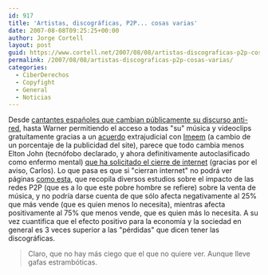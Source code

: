 ```yaml
---
id: 917
title: 'Artistas, discográficas, P2P... cosas varias'
date: 2007-08-08T09:25:25+00:00
author: Jorge Cortell
layout: post
guid: https://www.cortell.net/2007/08/08/artistas-discograficas-p2p-cosas-varias/
permalink: /2007/08/08/artistas-discograficas-p2p-cosas-varias/
categories:
  - CiberDerechos
  - Copyfight
  - General
  - Noticias
---
```

Desde <a title="El otro lado" target="_blank" href="https://www.elotrolado.net/noticia_Los-cantantes-espanoles-se-cambian-de-chaqueta_12376">cantantes españoles que cambian públicamente su discurso anti-red</a>, hasta Warner permitiendo el acceso a todas "su" música y videoclips gratuí­tamente gracias a un <a title="Informationweek" target="_blank" href="https://www.informationweek.com/news/showArticle.jhtml?articleID=201001085">acuerdo</a> extrajudicial con <a title="Imeem" target="_blank" href="https://www.imeem.com/">Imeem</a> (a cambio de un porcentaje de la publicidad del site), parece que todo cambia menos Elton John (tecnófobo declarado, y ahora definitivamente autoclasificado como enfermo mental) <a title="Clarí­n" target="_blank" href="https://www.clarin.com/diario/2007/08/01/um/m-01469431.htm">que ha solicitado el cierre de internet</a> (gracias por el aviso, Carlos). Lo que pasa es que si "cierran internet" no podrá ver páginas <a title="Rufus Pollock" target="_blank" href="https://www.rufuspollock.org/economics/p2p_summary.html">como esta</a>, que recopila diversos estudios sobre el impacto de las redes P2P (que es a lo que este pobre hombre se refiere) sobre la venta de música, y no podrí­a darse cuenta de que sólo afecta negativamente al 25% que más vende (que es quien menos lo necesita), mientras afecta positivamente al 75% que menos vende, que es quien más lo necesita. A su vez cuantifica que el efecto positivo para la economí­a y la sociedad en general es 3 veces superior a las "pérdidas" que dicen tener las discográficas.

> Claro, que no hay más ciego que el que no quiere ver. Aunque lleve gafas estrambóticas.